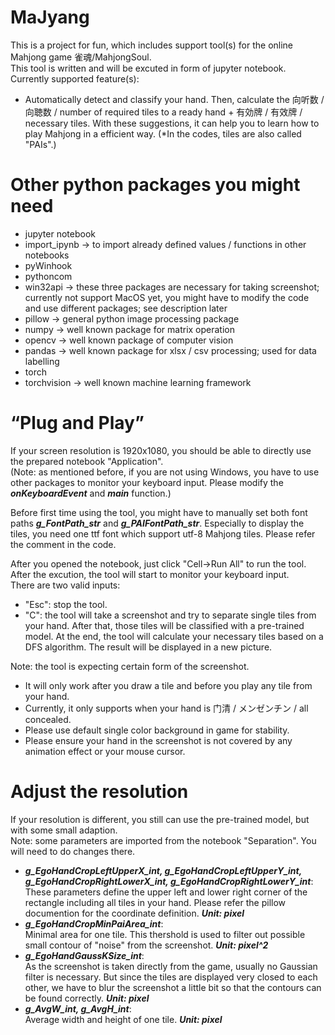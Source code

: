 # MaJyang
This is a project for fun, which includes support tool(s) for the online Mahjong game 雀魂/MahjongSoul.  
This tool is written and will be excuted in form of jupyter notebook.  
Currently supported feature(s):
- Automatically detect and classify your hand. Then, calculate the 向听数 / 向聴数 / number of required tiles to a ready hand + 有効牌 / 有效牌 / necessary tiles. With these suggestions, it can help you to learn how to play Mahjong in a efficient way. (*In the codes, tiles are also called "PAIs".)

# Other python packages you might need
- jupyter notebook
- import_ipynb -> to import already defined values / functions in other notebooks
- pyWinhook
- pythoncom
- win32api -> these three packages are necessary for taking screenshot; currently not support MacOS yet, you might have to modify the code and use different packages; see description later
- pillow -> general python image processing package
- numpy -> well known package for matrix operation
- opencv -> well known package of computer vision
- pandas -> well known package for xlsx / csv processing; used for data labelling
- torch
- torchvision -> well known machine learning framework

# “Plug and Play”
If your screen resolution is 1920x1080, you should be able to directly use the prepared notebook "Application".  
(Note: as mentioned before, if you are not using Windows, you have to use other packages to monitor your keyboard input. Please modify the ***onKeyboardEvent*** and ***main*** function.)  

Before first time using the tool, you might have to manually set both font paths ***g_FontPath_str*** and ***g_PAIFontPath_str***. Especially to display the tiles, you need one ttf font which support utf-8 Mahjong tiles. Please refer the comment in the code.
  
After you opened the notebook, just click "Cell->Run All" to run the tool. After the excution, the tool will start to monitor your keyboard input.  
There are two valid inputs:
- "Esc": stop the tool.
- "C": the tool will take a screenshot and try to separate single tiles from your hand. After that, those tiles will be classified with a pre-trained model. At the end, the tool will calculate your necessary tiles based on a DFS algorithm. The result will be displayed in a new picture.  
  
Note: the tool is expecting certain form of the screenshot. 
- It will only work after you draw a tile and before you play any tile from your hand.
- Currently, it only supports when your hand is 门清 / メンゼンチン / all concealed.
- Please use default single color background in game for stability. 
- Please ensure your hand in the screenshot is not covered by any animation effect or your mouse cursor.

# Adjust the resolution
If your resolution is different, you still can use the pre-trained model, but with some small adaption.  
Note: some parameters are imported from the notebook "Separation". You will need to do changes there.  

- ***g_EgoHandCropLeftUpperX_int, g_EgoHandCropLeftUpperY_int, g_EgoHandCropRightLowerX_int, g_EgoHandCropRightLowerY_int***:  
These parameters define the upper left and lower right corner of the rectangle including all tiles in your hand. Please refer the pillow documention for the coordinate definition. ***Unit: pixel***
- ***g_EgoHandCropMinPaiArea_int***:  
Minimal area for one tile. This thershold is used to filter out possible small contour of "noise" from the screenshot. ***Unit: pixel^2***
- ***g_EgoHandGaussKSize_int***:  
As the screenshot is taken directly from the game, usually no Gaussian filter is necessary. But since the tiles are displayed very closed to each other, we have to blur the screenshot a little bit so that the contours can be found correctly. ***Unit: pixel***
- ***g_AvgW_int, g_AvgH_int***:  
Average width and height of one tile. ***Unit: pixel***
